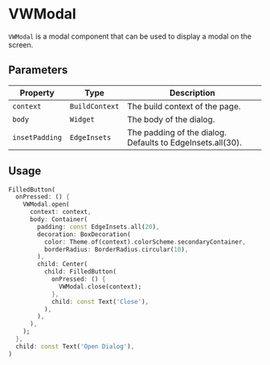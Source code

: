 # VWModal

`VWModal` is a modal component that can be used to display a modal on the screen.

## Parameters

| Property       | Type           | Description                                                |
| -------------- | -------------- | ---------------------------------------------------------- |
| `context`      | `BuildContext` | The build context of the page.                             |
| `body`         | `Widget`       | The body of the dialog.                                    |
| `insetPadding` | `EdgeInsets`   | The padding of the dialog. Defaults to EdgeInsets.all(30). |

## Usage

```dart
FilledButton(
  onPressed: () {
    VWModal.open(
      context: context,
      body: Container(
        padding: const EdgeInsets.all(20),
        decoration: BoxDecoration(
          color: Theme.of(context).colorScheme.secondaryContainer,
          borderRadius: BorderRadius.circular(10),
        ),
        child: Center(
          child: FilledButton(
            onPressed: () {
              VWModal.close(context);
            },
            child: const Text('Close'),
          ),
        ),
      ),
    );
  },
  child: const Text('Open Dialog'),
)
```